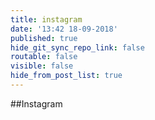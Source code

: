```yaml
---
title: instagram
date: '13:42 18-09-2018'
published: true
hide_git_sync_repo_link: false
routable: false
visible: false
hide_from_post_list: true
---
```


##Instagram